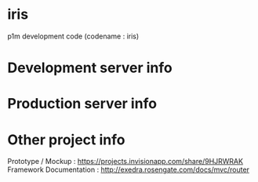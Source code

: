 iris
====
p1m development code (codename : iris)

Development server info
=============



Production server info
================


Other project info
=====
Prototype / Mockup : https://projects.invisionapp.com/share/9HJRWRAK
Framework Documentation : http://exedra.rosengate.com/docs/mvc/router





